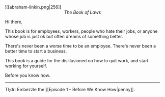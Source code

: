 
![[abraham-linkin.png|256]]
<span style="display: block; text-align: center; font-style: italic;">The Book of Laws</span>

Hi there,

This book is for employees, workers, people who hate their jobs, or anyone whose job is just ok but often dreams of something better.

There's never been a worse time to be an employee. There's never been a better time to start a business.

This book is a guide for the disillusioned on how to quit work, and start working for yourself.

Before you know how.

---

Tl;dr: Embezzle the [[Episode 1 - Before We Know How|penny]].